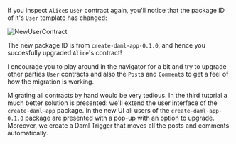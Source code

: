 If you inspect `Alice`s `User` contract again, you'll notice that the package ID of it's `User`
template has changed:

![NewUserContract](assets/new_alice_user_contract.png)

The new package ID is from `create-daml-app-0.1.0`, and hence you succesfully upgraded `Alice`'s
contract!

I encourage you to play around in the navigator for a bit and try to upgrade other parties `User`
contracts and also the `Post`s and `Comment`s to get a feel of how the migration is working.

Migrating all contracts by hand would be very tedious. In the third tutorial a much better solution
is presented: we'll extend the user interface of the `create-daml-app` package. In the new UI all
users of the `create-daml-app-0.1.0` package are presented with a pop-up with an option to upgrade.
Moreover, we create a Daml Trigger that moves all the posts and comments automatically.
